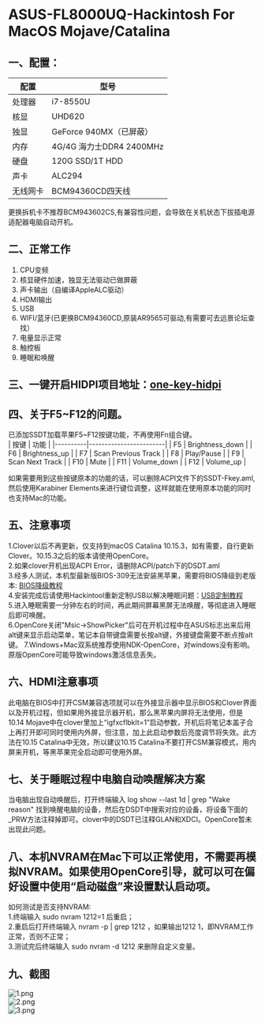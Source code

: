 # ASUS-FL8000UQ-Hackintosh For MacOS Mojave/Catalina

## 一、配置：

|    配置       |        型号                 |
|--------------|-----------------------------|
|    处理器     |          i7-8550U           |
|     核显      |          UHD620             |
|     独显      |    GeForce 940MX（已屏蔽）    |
|     内存      |  4G/4G 海力士DDR4 2400MHz    |
|     硬盘      |       120G SSD/1T HDD       |
|     声卡      |           ALC294            |
|   无线网卡     |        BCM94360CD四天线      |  

更换拆机卡不推荐BCM943602CS,有兼容性问题，会导致在关机状态下拔插电源适配器电脑自动开机。

## 二、正常工作
1. CPU变频
2. 核显硬件加速，独显无法驱动已做屏蔽
3. 声卡输出（自编译AppleALC驱动）
4. HDMI输出
5. USB
6. WIFI/蓝牙(已更换BCM94360CD,原装AR9565可驱动,有需要可去远景论坛查找）
7. 电量显示正常
8. 触控板
9. 睡眠和唤醒
## 三、一键开启HIDPI项目地址：[one-key-hidpi](https://github.com/xzhih/one-key-hidpi)
## 四、关于F5~F12的问题。
已添加SSDT加载苹果F5~F12按键功能，不再使用Fn组合键。  
|    按键   |        功能            |
|----------|------------------------|
|   F5     |    Brightness_down     |
|   F6     |    Brightness_up       |
|   F7     |    Scan Previous Track |
|   F8     |    Play/Pause          |
|   F9     |    Scan Next Track     |
|   F10    |    Mute                |
|   F11    |    Volume_down         |
|   F12    |    Volume_up           |  


如果需要用到这些按键原本的功能的话，可以删除ACPI文件下的SSDT-Fkey.aml,然后使用Karabiner Elements来进行键位调整，这样就能在使用原本功能的同时也支持Mac的功能。
## 五、注意事项
1.Clover以后不再更新，仅支持到macOS Catalina 10.15.3，如有需要，自行更新Clover。10.15.3之后的版本请使用OpenCore。  
2.如果clover开机出现ACPI Error，请删除ACPI/patch下的DSDT.aml  
3.经多人测试，本机型最新版BIOS-309无法安装黑苹果，需要将BIOS降级到老版本: [BIOS降级教程](http://bbs.pcbeta.com/viewthread-1841246-1-1.html)  
4.安装完成后请使用Hackintool重新定制USB以解决睡眠问题：[USB定制教程](https://blog.daliansky.net/Intel-FB-Patcher-USB-Custom-Video.html)  
5.进入睡眠需要一分钟左右的时间，再此期间屏幕黑屏无法唤醒，等彻底进入睡眠后即可唤醒。  
6.OpenCore关闭"Msic->ShowPicker"后可在开机过程中在ASUS标志出来后用alt键来显示启动菜单，笔记本自带键盘需要长按alt键，外接键盘需要不断点按alt键。
7.Windows+Mac双系统推荐使用NDK-OpenCore，对windows没有影响。原版OpenCore可能导致windows激活信息丢失。

## 六、HDMI注意事项
此电脑在BIOS中打开CSM兼容选项就可以在外接显示器中显示BIOS和Clover界面以及开机过程，但如果用外接显示器开机，那么黑苹果内屏将无法使用，但是10.14 Mojave中在clover里加上“igfxcflbklt=1”启动参数，开机后将笔记本盖子合上再打开即可同时使用内外屏，但注意，加上此启动参数后亮度调节将失效。此方法在10.15 Catalina中无效，所以建议10.15 Catalina不要打开CSM兼容模式，用内屏来开机，等黑苹果完全启动即可使用外屏。
## 七、关于睡眠过程中电脑自动唤醒解决方案
当电脑出现自动唤醒后，打开终端输入 log show --last 1d | grep "Wake reason" 找到唤醒电脑的设备，然后在DSDT中搜索对应的设备，将设备下面的_PRW方法注释掉即可。clover中的DSDT已注释GLAN和XDCI。OpenCore暂未出现此问题。
## 八、本机NVRAM在Mac下可以正常使用，不需要再模拟NVRAM。如果使用OpenCore引导，就可以可在偏好设置中使用“启动磁盘”来设置默认启动项。
如何测试是否支持NVRAM:  
1.终端输入  sudo nvram 1212=1  后重启；  
2.重启后打开终端输入  nvram -p | grep 1212  ，如果输出1212   1，即NVRAM工作正常，否则不正常；  
3.测试完后终端输入  sudo nvram -d 1212  来删除自定义变量。
## 九、截图
![1.png](https://github.com/KKKIIINNN/ASUS-FL8000UQ-Hackintosh/blob/master/screenshot/1.png)  
![2.png](https://github.com/KKKIIINNN/ASUS-FL8000UQ-Hackintosh/blob/master/screenshot/2.png)  
![3.png](https://github.com/KKKIIINNN/ASUS-FL8000UQ-Hackintosh/blob/master/screenshot/3.png)
